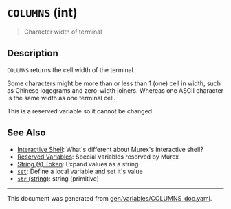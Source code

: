 # `COLUMNS` (int)

> Character width of terminal

## Description

`COLUMNS` returns the cell width of the terminal.

Some characters might be more than or less than 1 (one) cell in width, such
as Chinese logograms and zero-width joiners. Whereas one ASCII character is
the same width as one terminal cell.

This is a reserved variable so it cannot be changed.



## See Also

* [Interactive Shell](../user-guide/interactive-shell.md):
  What's different about Murex's interactive shell?
* [Reserved Variables](../user-guide/reserved-vars.md):
  Special variables reserved by Murex
* [String (`$`) Token](../parser/string.md):
  Expand values as a string
* [`set`](../commands/set.md):
  Define a local variable and set it's value
* [`str` (string)](../types/str.md):
  string (primitive)

<hr/>

This document was generated from [gen/variables/COLUMNS_doc.yaml](https://github.com/lmorg/murex/blob/master/gen/variables/COLUMNS_doc.yaml).